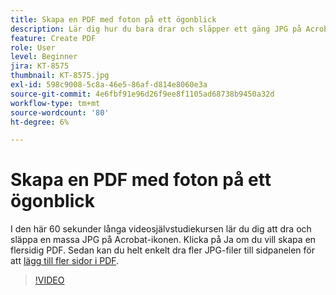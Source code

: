 ```yaml
---
title: Skapa en PDF med foton på ett ögonblick
description: Lär dig hur du bara drar och släpper ett gäng JPG på Acrobat-ikonen för att skapa en PDF
feature: Create PDF
role: User
level: Beginner
jira: KT-8575
thumbnail: KT-8575.jpg
exl-id: 598c9008-5c8a-46e5-86af-d814e8060e3a
source-git-commit: 4e6fbf91e96d26f9ee8f1105ad68738b9450a32d
workflow-type: tm+mt
source-wordcount: '80'
ht-degree: 6%

---
```


# Skapa en PDF med foton på ett ögonblick

I den här 60 sekunder långa videosjälvstudiekursen lär du dig att dra och släppa en massa JPG på Acrobat-ikonen. Klicka på Ja om du vill skapa en flersidig PDF. Sedan kan du helt enkelt dra fler JPG-filer till sidpanelen för att [lägg till fler sidor i PDF](https://www.adobe.com/se/acrobat/online/add-pages-to-pdf.html).

>[!VIDEO](https://video.tv.adobe.com/v/336365?quality=12&learn=on&hidetitle=true)
